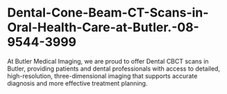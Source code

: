 # Dental-Cone-Beam-CT-Scans-in-Oral-Health-Care-at-Butler.-08-9544-3999
At Butler Medical Imaging, we are proud to offer Dental CBCT scans in Butler, providing patients and dental professionals with access to detailed, high-resolution, three-dimensional imaging that supports accurate diagnosis and more effective treatment planning.

